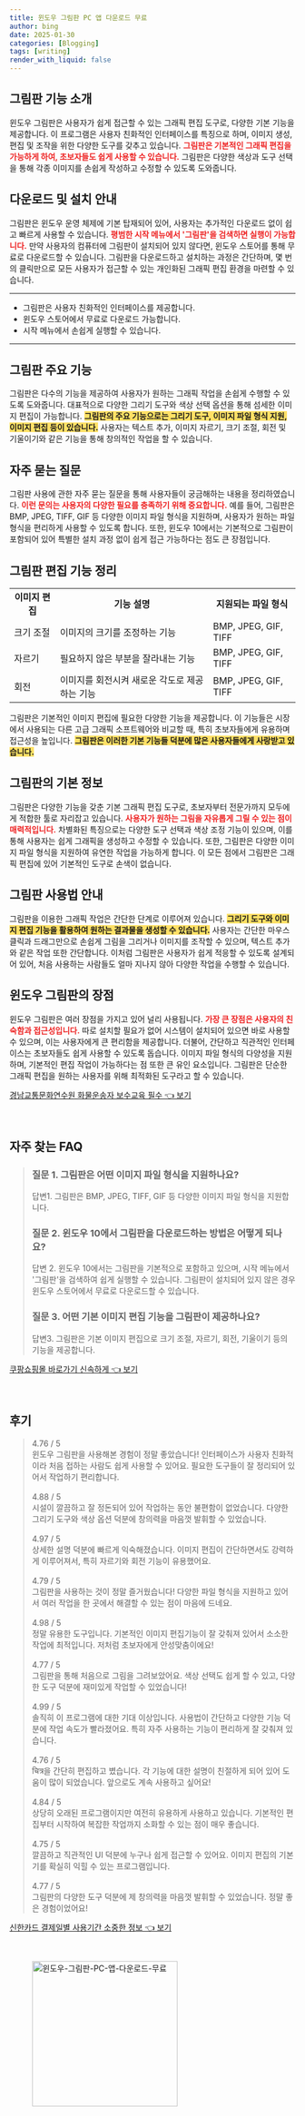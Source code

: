 ```yaml
---
title: 윈도우 그림판 PC 앱 다운로드 무료
author: bing
date: 2025-01-30
categories: [Blogging]
tags: [writing]
render_with_liquid: false
---
```



<h2 id='그림판_기능_소개'>그림판 기능 소개</h2>

<p>윈도우 그림판은 사용자가 쉽게 접근할 수 있는 그래픽 편집 도구로, 다양한 기본 기능을 제공합니다. 이 프로그램은 사용자 친화적인 인터페이스를 특징으로 하며, 이미지 생성, 편집 및 조작을 위한 다양한 도구를 갖추고 있습니다. <b><span style="color: #ee2323;">그림판은 기본적인 그래픽 편집을 가능하게 하여, 초보자들도 쉽게 사용할 수 있습니다.</span></b> 그림판은 다양한 색상과 도구 선택을 통해 각종 이미지를 손쉽게 작성하고 수정할 수 있도록 도와줍니다.</p>

<h2 id='다운로드_및_설치_안내'>다운로드 및 설치 안내</h2>

<p>그림판은 윈도우 운영 체제에 기본 탑재되어 있어, 사용자는 추가적인 다운로드 없이 쉽고 빠르게 사용할 수 있습니다. <b><span style="color: #ee2323;">평범한 시작 메뉴에서 '그림판'을 검색하면 실행이 가능합니다.</span></b> 만약 사용자의 컴퓨터에 그림판이 설치되어 있지 않다면, 윈도우 스토어를 통해 무료로 다운로드할 수 있습니다. 그림판을 다운로드하고 설치하는 과정은 간단하며, 몇 번의 클릭만으로 모든 사용자가 접근할 수 있는 개인화된 그래픽 편집 환경을 마련할 수 있습니다.</p>

<hr />

<ul>
    <li>그림판은 사용자 친화적인 인터페이스를 제공합니다.</li>
    <li>윈도우 스토어에서 무료로 다운로드 가능합니다.</li>
    <li>시작 메뉴에서 손쉽게 실행할 수 있습니다.</li>
</ul>

<hr />

<h2 id='그림판_주요_기능'>그림판 주요 기능</h2>

<p>그림판은 다수의 기능을 제공하여 사용자가 원하는 그래픽 작업을 손쉽게 수행할 수 있도록 도와줍니다. 대표적으로 다양한 그리기 도구와 색상 선택 옵션을 통해 섬세한 이미지 편집이 가능합니다. <b><span style="background-color: #ffe066;">그림판의 주요 기능으로는 그리기 도구, 이미지 파일 형식 지원, 이미지 편집 등이 있습니다.</span></b> 사용자는 텍스트 추가, 이미지 자르기, 크기 조절, 회전 및 기울이기와 같은 기능을 통해 창의적인 작업을 할 수 있습니다.</p>

<h2 id='자주_묻는_질문'>자주 묻는 질문</h2>

<p>그림판 사용에 관한 자주 묻는 질문을 통해 사용자들이 궁금해하는 내용을 정리하였습니다. <b><span style="color: #ee2323;">이런 문의는 사용자의 다양한 필요를 충족하기 위해 중요합니다.</span></b> 예를 들어, 그림판은 BMP, JPEG, TIFF, GIF 등 다양한 이미지 파일 형식을 지원하며, 사용자가 원하는 파일 형식을 편리하게 사용할 수 있도록 합니다. 또한, 윈도우 10에서는 기본적으로 그림판이 포함되어 있어 특별한 설치 과정 없이 쉽게 접근 가능하다는 점도 큰 장점입니다.</p>

<h2 id='그림판_편집_기능_정리'>그림판 편집 기능 정리</h2>

<table>
    <tr>
        <td style="text-align: center; height: 17px;"><b>이미지 편집</b></td>
        <td style="text-align: center; height: 17px;"><b>기능 설명</b></td>
        <td style="text-align: center; height: 17px;"><b>지원되는 파일 형식</b></td>
    </tr>
    <tr>
        <td>크기 조절</td>
        <td>이미지의 크기를 조정하는 기능</td>
        <td>BMP, JPEG, GIF, TIFF</td>
    </tr>
    <tr>
        <td>자르기</td>
        <td>필요하지 않은 부분을 잘라내는 기능</td>
        <td>BMP, JPEG, GIF, TIFF</td>
    </tr>
    <tr>
        <td>회전</td>
        <td>이미지를 회전시켜 새로운 각도로 제공하는 기능</td>
        <td>BMP, JPEG, GIF, TIFF</td>
    </tr>
</table>

<p>그림판은 기본적인 이미지 편집에 필요한 다양한 기능을 제공합니다. 이 기능들은 시장에서 사용되는 다른 고급 그래픽 소프트웨어와 비교할 때, 특히 초보자들에게 유용하며 접근성을 높입니다. <b><span style="background-color: #ffe066;">그림판은 이러한 기본 기능들 덕분에 많은 사용자들에게 사랑받고 있습니다.</span></b></p>

<h2 id='그림판의_기본_정보'>그림판의 기본 정보</h2>

<p>그림판은 다양한 기능을 갖춘 기본 그래픽 편집 도구로, 초보자부터 전문가까지 모두에게 적합한 툴로 자리잡고 있습니다. <b><span style="color: #ee2323;">사용자가 원하는 그림을 자유롭게 그릴 수 있는 점이 매력적입니다.</span></b> 차별화된 특징으로는 다양한 도구 선택과 색상 조정 기능이 있으며, 이를 통해 사용자는 쉽게 그래픽을 생성하고 수정할 수 있습니다. 또한, 그림판은 다양한 이미지 파일 형식을 지원하여 유연한 작업을 가능하게 합니다. 이 모든 점에서 그림판은 그래픽 편집에 있어 기본적인 도구로 손색이 없습니다.</p>

<h2 id='그림판_사용법_안내'>그림판 사용법 안내</h2>

<p>그림판을 이용한 그래픽 작업은 간단한 단계로 이루어져 있습니다. <b><span style="background-color: #ffe066;">그리기 도구와 이미지 편집 기능을 활용하여 원하는 결과물을 생성할 수 있습니다.</span></b> 사용자는 간단한 마우스 클릭과 드래그만으로 손쉽게 그림을 그리거나 이미지를 조작할 수 있으며, 텍스트 추가와 같은 작업 또한 간단합니다. 이처럼 그림판은 사용자가 쉽게 적응할 수 있도록 설계되어 있어, 처음 사용하는 사람들도 얼마 지나지 않아 다양한 작업을 수행할 수 있습니다.</p>

<h2 id='윈도우_그림판의_장점'>윈도우 그림판의 장점</h2>

<p>윈도우 그림판은 여러 장점을 가지고 있어 널리 사용됩니다. <b><span style="color: #ee2323;">가장 큰 장점은 사용자의 친숙함과 접근성입니다.</span></b> 따로 설치할 필요가 없어 시스템이 설치되어 있으면 바로 사용할 수 있으며, 이는 사용자에게 큰 편리함을 제공합니다. 더불어, 간단하고 직관적인 인터페이스는 초보자들도 쉽게 사용할 수 있도록 돕습니다. 이미지 파일 형식의 다양성을 지원하며, 기본적인 편집 작업이 가능하다는 점 또한 큰 유인 요소입니다. 그림판은 단순한 그래픽 편집을 원하는 사용자를 위해 최적화된 도구라고 할 수 있습니다.</p>


<p><a class="click-button" title="경남교통문화연수원 화물운송자 보수교육 필수" href="https://24nara.github.io/posts/%EA%B2%BD%EB%82%A8%EA%B5%90%ED%86%B5%EB%AC%B8%ED%99%94%EC%97%B0%EC%88%98%EC%9B%90-%ED%99%94%EB%AC%BC%EC%9A%B4%EC%86%A1%EC%9E%90-%EB%B3%B4%EC%88%98%EA%B5%90%EC%9C%A1-%ED%95%84%EC%88%98/" rel="dofollow">경남교통문화연수원 화물운송자 보수교육 필수 👈 보기</a></p><br>
<h2 id='자주_찾는_FAQ'>자주 찾는 FAQ</h2>
<div itemscope="" itemtype="https://schema.org/FAQPage"> 
<blockquote> 
<div itemscope="" itemprop="mainEntity" itemtype="https://schema.org/Question"> 
<h3 itemprop="name">질문 1. 그림판은 어떤 이미지 파일 형식을 지원하나요?</h3> 
<div itemscope="" itemprop="acceptedAnswer" itemtype="https://schema.org/Answer"> 
<span itemprop="text"> 
<p>답변1. 그림판은 BMP, JPEG, TIFF, GIF 등 다양한 이미지 파일 형식을 지원합니다.</p> 
</span> 
</div> 
</div> 
<div itemscope="" itemprop="mainEntity" itemtype="https://schema.org/Question"> 
<h3 itemprop="name">질문 2. 윈도우 10에서 그림판을 다운로드하는 방법은 어떻게 되나요?</h3> 
<div itemscope="" itemprop="acceptedAnswer" itemtype="https://schema.org/Answer"> 
<span itemprop="text"> 
<p>답변 2. 윈도우 10에서는 그림판을 기본적으로 포함하고 있으며, 시작 메뉴에서 '그림판'을 검색하여 쉽게 실행할 수 있습니다. 그림판이 설치되어 있지 않은 경우 윈도우 스토어에서 무료로 다운로드할 수 있습니다.</p> 
</span> 
</div> 
</div> 
<div itemscope="" itemprop="mainEntity" itemtype="https://schema.org/Question"> 
<h3 itemprop="name">질문 3. 어떤 기본 이미지 편집 기능을 그림판이 제공하나요?</h3> 
<div itemscope="" itemprop="acceptedAnswer" itemtype="https://schema.org/Answer"> 
<span itemprop="text"> 
<p>답변3. 그림판은 기본 이미지 편집으로 크기 조절, 자르기, 회전, 기울이기 등의 기능을 제공합니다.</p> 
</span> 
</div> 
</div> 
</blockquote> 
</div>
<p><a class="click-button" title="쿠팡쇼핑몰 바로가기 신속하게" href="https://24nara.github.io/posts/%EC%BF%A0%ED%8C%A1%EC%87%BC%ED%95%91%EB%AA%B0-%EB%B0%94%EB%A1%9C%EA%B0%80%EA%B8%B0-%EC%8B%A0%EC%86%8D%ED%95%98%EA%B2%8C/" rel="dofollow">쿠팡쇼핑몰 바로가기 신속하게 👈 보기</a></p><br>
<h2 id='후기'>후기</h2>
<div itemscope itemtype="https://schema.org/Product">
  <blockquote>
  <div itemprop="review" itemscope itemtype="https://schema.org/Review">
      <div itemprop="reviewRating" itemscope itemtype="https://schema.org/Rating"> <span itemprop="ratingValue">4.76</span> / <span itemprop="bestRating">5</span> </div>
      <span itemprop="reviewBody">윈도우 그림판을 사용해본 경험이 정말 좋았습니다! 인터페이스가 사용자 친화적이라 처음 접하는 사람도 쉽게 사용할 수 있어요. 필요한 도구들이 잘 정리되어 있어서 작업하기 편리합니다.</span>
  </div>
  <br>
  <div itemprop="review" itemscope itemtype="https://schema.org/Review">
      <div itemprop="reviewRating" itemscope itemtype="https://schema.org/Rating"> <span itemprop="ratingValue">4.88</span> / <span itemprop="bestRating">5</span> </div>
      <span itemprop="reviewBody">시설이 깔끔하고 잘 정돈되어 있어 작업하는 동안 불편함이 없었습니다. 다양한 그리기 도구와 색상 옵션 덕분에 창의력을 마음껏 발휘할 수 있었습니다.</span>
  </div>
  <br>
  <div itemprop="review" itemscope itemtype="https://schema.org/Review">
      <div itemprop="reviewRating" itemscope itemtype="https://schema.org/Rating"> <span itemprop="ratingValue">4.97</span> / <span itemprop="bestRating">5</span> </div>
      <span itemprop="reviewBody">상세한 설명 덕분에 빠르게 익숙해졌습니다. 이미지 편집이 간단하면서도 강력하게 이루어져서, 특히 자르기와 회전 기능이 유용했어요.</span>
  </div>
  <br>
  <div itemprop="review" itemscope itemtype="https://schema.org/Review">
      <div itemprop="reviewRating" itemscope itemtype="https://schema.org/Rating"> <span itemprop="ratingValue">4.79</span> / <span itemprop="bestRating">5</span> </div>
      <span itemprop="reviewBody">그림판을 사용하는 것이 정말 즐거웠습니다! 다양한 파일 형식을 지원하고 있어서 여러 작업을 한 곳에서 해결할 수 있는 점이 마음에 드네요.</span>
  </div>
  <br>
  <div itemprop="review" itemscope itemtype="https://schema.org/Review">
      <div itemprop="reviewRating" itemscope itemtype="https://schema.org/Rating"> <span itemprop="ratingValue">4.98</span> / <span itemprop="bestRating">5</span> </div>
      <span itemprop="reviewBody">정말 유용한 도구입니다. 기본적인 이미지 편집기능이 잘 갖춰져 있어서 소소한 작업에 최적입니다. 저처럼 초보자에게 안성맞춤이에요!</span>
  </div>
  <br>
  <div itemprop="review" itemscope itemtype="https://schema.org/Review">
      <div itemprop="reviewRating" itemscope itemtype="https://schema.org/Rating"> <span itemprop="ratingValue">4.77</span> / <span itemprop="bestRating">5</span> </div>
      <span itemprop="reviewBody">그림판을 통해 처음으로 그림을 그려보았어요. 색상 선택도 쉽게 할 수 있고, 다양한 도구 덕분에 재미있게 작업할 수 있었습니다!</span>
  </div>
  <br>
  <div itemprop="review" itemscope itemtype="https://schema.org/Review">
      <div itemprop="reviewRating" itemscope itemtype="https://schema.org/Rating"> <span itemprop="ratingValue">4.99</span> / <span itemprop="bestRating">5</span> </div>
      <span itemprop="reviewBody">솔직히 이 프로그램에 대한 기대 이상입니다. 사용법이 간단하고 다양한 기능 덕분에 작업 속도가 빨라졌어요. 특히 자주 사용하는 기능이 편리하게 잘 갖춰져 있습니다.</span>
  </div>
  <br>
  <div itemprop="review" itemscope itemtype="https://schema.org/Review">
      <div itemprop="reviewRating" itemscope itemtype="https://schema.org/Rating"> <span itemprop="ratingValue">4.76</span> / <span itemprop="bestRating">5</span> </div>
      <span itemprop="reviewBody">चित्र을 간단히 편집하고 볐습니다. 각 기능에 대한 설명이 친절하게 되어 있어 도움이 많이 되었습니다. 앞으로도 계속 사용하고 싶어요!</span>
  </div>
  <br>
  <div itemprop="review" itemscope itemtype="https://schema.org/Review">
      <div itemprop="reviewRating" itemscope itemtype="https://schema.org/Rating"> <span itemprop="ratingValue">4.84</span> / <span itemprop="bestRating">5</span> </div>
      <span itemprop="reviewBody">상당히 오래된 프로그램이지만 여전히 유용하게 사용하고 있습니다. 기본적인 편집부터 시작하여 복잡한 작업까지 소화할 수 있는 점이 매우 좋습니다.</span>
  </div>
  <br>
  <div itemprop="review" itemscope itemtype="https://schema.org/Review">
      <div itemprop="reviewRating" itemscope itemtype="https://schema.org/Rating"> <span itemprop="ratingValue">4.75</span> / <span itemprop="bestRating">5</span> </div>
      <span itemprop="reviewBody">깔끔하고 직관적인 UI 덕분에 누구나 쉽게 접근할 수 있어요. 이미지 편집의 기본기를 확실히 익힐 수 있는 프로그램입니다.</span>
  </div>
  <br>
  <div itemprop="review" itemscope itemtype="https://schema.org/Review">
      <div itemprop="reviewRating" itemscope itemtype="https://schema.org/Rating"> <span itemprop="ratingValue">4.77</span> / <span itemprop="bestRating">5</span> </div>
      <span itemprop="reviewBody">그림판의 다양한 도구 덕분에 제 창의력을 마음껏 발휘할 수 있었습니다. 정말 좋은 경험이었어요!</span>
  </div>
  </blockquote>
</div>
<p><a class="click-button" title="신한카드 결제일별 사용기간 소중한 정보" href="https://24nara.github.io/posts/%EC%8B%A0%ED%95%9C%EC%B9%B4%EB%93%9C-%EA%B2%B0%EC%A0%9C%EC%9D%BC%EB%B3%84-%EC%82%AC%EC%9A%A9%EA%B8%B0%EA%B0%84-%EC%86%8C%EC%A4%91%ED%95%9C-%EC%A0%95%EB%B3%B4/" rel="dofollow">신한카드 결제일별 사용기간 소중한 정보 👈 보기</a></p><br>
<figure class="image"><img src="https://24nara.github.io/assets/img/thumbnail/윈도우-그림판-PC-앱-다운로드-무료.webp" alt="윈도우-그림판-PC-앱-다운로드-무료" width="256" height="256"></figure>